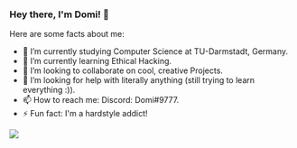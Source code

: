 ### Hey there, I'm Domi! 👋


Here are some facts about me:

- 🔭 I’m currently studying Computer Science at TU-Darmstadt, Germany.
- 🌱 I’m currently learning Ethical Hacking.
- 👯 I’m looking to collaborate on cool, creative Projects.
- 🤔 I’m looking for help with literally anything (still trying to learn everything :)).
- 📫 How to reach me: Discord: Domi#9777.
- ⚡ Fun fact: I'm a hardstyle addict! 


<img src="https://github-readme-stats.vercel.app/api?username=dominau&&show_icons=true&title_color=ffffff&icon_color=bb2acf&text_color=daf7dc&bg_color=151515">
